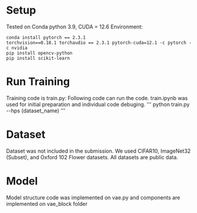 # Setup
Tested on Conda python 3.9, CUDA = 12.6 Environment:
```
conda install pytorch == 2.3.1
torchvision==0.18.1 torchaudio == 2.3.1 pytorch-cuda=12.1 -c pytorch -c nvidia
pip install opencv-python
pip install scikit-learn
```

# Run Training
Training code is train.py:
Following code can run the code.
train.ipynb was used for initial preparation and individual code debuging.
'''
python train.py --hps (dataset_name)
'''

# Dataset
Dataset was not included in the submission.
We used CIFAR10, ImageNet32 (Subset), and Oxford 102 Flower datasets.
All datasets are public data.

# Model
Model structure code was implemented on vae.py and components are implemented on vae_block folder

